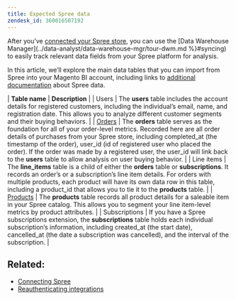 ```yaml
---
title: Expected Spree data
zendesk_id: 360016507192
---
```


After you’ve [connected your Spree store](../data-analyst/importing-data/integrations/spree.md), you can use the [Data Warehouse Manager](../data-analyst/data-warehouse-mgr/tour-dwm.md %}#syncing) to easily track relevant data fields from your Spree platform for analysis.

In this article, we’ll explore the main data tables that you can import from Spree into your Magento BI account, including links to [additional documentation](https://guides.spreecommerce.org/developer/addresses.html#address) about Spree data.

| **Table name** | **Description** |
| Users | The **users** table includes the account details for registered customers, including the individual’s email, name, and registration date. This allows you to analyze different customer segments and their buying behaviors. |
| [Orders](https://guides.spreecommerce.org/developer/orders.html#overview) | The **orders** table serves as the foundation for all of your order-level metrics. Recorded here are all order details of purchases from your Spree store, including completed\_at (the timestamp of the order), user\_id (id of registered user who placed the order). If the order was made by a registered user, the user\_id will link back to the **users** table to allow analysis on user buying behavior. |
| Line items | The **line\_items** table is a child of either the **orders** table or **subscriptions**. It records an order’s or a subscription’s line item details. For orders with multiple products, each product will have its own data row in this table, including a product\_id that allows you to tie it to the **products** table. |
| [Products](https://guides.spreecommerce.com/developer/products.html#overview) | The **products** table records all product details for a saleable item in your Spree catalog. This allows you to segment your line item-level metrics by product attributes. |
| Subscriptions | If you have a Spree subscriptions extension, the **subscriptions** table holds each individual subscription’s information, including created\_at (the start date), cancelled\_at (the date a subscription was cancelled), and the interval of the subscription. |

## Related:

* [Connecting Spree](../data-analyst/importing-data/integrations/spree.md)
* [Reauthenticating integrations](https://support.magento.com/hc/en-us/articles/360016733151)
